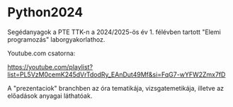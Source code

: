 # Python2024
Segédanyagok a PTE TTK-n a 2024/2025-ös év 1. félévben tartott "Elemi programozás" laborgyakorlathoz.
 
Youtube.com csatorna:
 
https://youtube.com/playlist?list=PL5VzM0cemK245dVrTdodRy_EAnDut49Mf&si=FqG7-wYFW2Zmx7fD

A "prezentaciok" branchben az óra tematikája, vizsgatemetikája, illetve az előadások anyagai láthatóak. 

